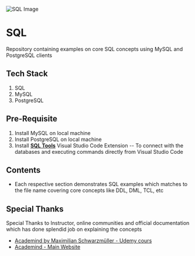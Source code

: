 ![SQL Image](https://www.datocms-assets.com/14946/1627286560-sql-databases.png?auto=format)

# SQL

Repository containing examples on core SQL concepts using MySQL and PostgreSQL clients

## Tech Stack

1. SQL
2. MySQL
3. PostgreSQL

## Pre-Requisite

1. Install MySQL on local machine
2. Install PostgreSQL on local machine
3. Install **[SQL Tools](https://marketplace.visualstudio.com/items?itemName=mtxr.sqltools)** Visual Studio Code Extension -- To connect with the databases and executing commands directly from  Visual Studio Code

## Contents

- Each respective section demonstrates SQL examples which matches to the file name covering core concepts like DDL, DML, TCL, etc

## Special Thanks

Special Thanks to Instructor, online communities and official documentation which has done splendid job on explaining the concepts

- [Academind by Maximilian Schwarzmüller - Udemy cours](https://www.udemy.com/course/sql-the-complete-developers-guide-mysql-postgresql/)
- [Academind - Main Website](https://academind.com/)
